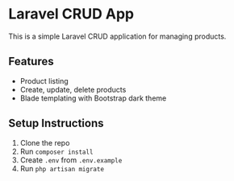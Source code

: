 # Laravel CRUD App

This is a simple Laravel CRUD application for managing products.

## Features
- Product listing
- Create, update, delete products
- Blade templating with Bootstrap dark theme

## Setup Instructions
1. Clone the repo
2. Run `composer install`
3. Create `.env` from `.env.example`
4. Run `php artisan migrate`
